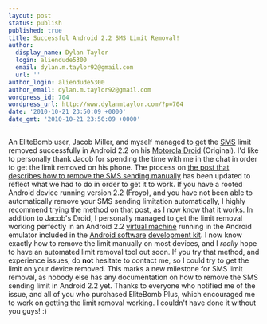 ```yaml
---
layout: post
status: publish
published: true
title: Successful Android 2.2 SMS Limit Removal!
author:
  display_name: Dylan Taylor
  login: aliendude5300
  email: dylan.m.taylor92@gmail.com
  url: ''
author_login: aliendude5300
author_email: dylan.m.taylor92@gmail.com
wordpress_id: 704
wordpress_url: http://www.dylanmtaylor.com/?p=704
date: '2010-10-21 23:50:09 +0000'
date_gmt: '2010-10-21 23:50:09 +0000'
---
```

<p>An EliteBomb user, Jacob Miller, and myself managed to get the <a class="zem_slink" title="SMS" rel="wikipedia" href="http://en.wikipedia.org/wiki/SMS">SMS</a> limit removed successfully in Android 2.2 on his <a class="zem_slink" title="Motorola Droid" rel="wikipedia" href="http://en.wikipedia.org/wiki/Motorola_Droid">Motorola Droid</a> (Original). I'd like to personally thank Jacob for spending the time with me in the chat in order to get the limit removed on his phone. The process on <a href="http://www.dylanmtaylor.com/2010/10/19/closer-to-a-proper-froyo-limit-removal-fix/">the post that describes how to remove the SMS sending manually</a> has been updated to reflect what we had to do in order to get it to work. If you have a rooted Android device running version 2.2 (Froyo), and you have not been able to automatically remove your SMS sending limitation automatically, I highly recommend trying the method on that post, as I now know that it works. In addition to Jacob's Droid, I personally managed to get the limit removal working perfectly in an Android 2.2 <a class="zem_slink" title="Virtual machine" rel="wikipedia" href="http://en.wikipedia.org/wiki/Virtual_machine">virtual machine</a> running in the Android emulator included in the <a class="zem_slink" title="Android" rel="homepage" href="http://code.google.com/android/">Android software</a> <a class="zem_slink" title="Software development kit" rel="wikipedia" href="http://en.wikipedia.org/wiki/Software_development_kit">development kit</a>. I now know exactly how to remove the limit manually on most devices, and I <em>really</em> hope to have an automated limit removal tool out soon. If you try that method, and experience issues, do <strong>not</strong> hesitate to contact me, so I could try to get the limit on your device removed. This marks a new milestone for SMS limit removal, as nobody else has any documentation on how to remove the SMS sending limit in Android 2.2 yet. Thanks to everyone who notified me of the issue, and all of you who purchased EliteBomb Plus, which encouraged me to work on getting the limit removal working. I couldn't have done it without you guys! :)</p>
